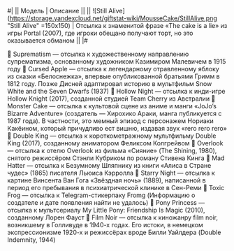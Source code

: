 #|
|| Модель | Описание ||
||
![Still Alive](https://storage.yandexcloud.net/giftstat-wiki/MousseCake/StillAlive.png "Still Alive" =150x150)
|
Отсылка к знаменитой фразе «The cake is a lie» из игры Portal (2007), где игроки обещано получают торт, но это оказывается обманом
||
|#

🎂 Suprematism — отсылка к художественному направлению супрематизма, основанному художником Казимиром Малевичем в 1915 году
🎂 Cursed Apple — отсылка к легендарному отравленному яблоку из сказки «Белоснежка», впервые опубликованной братьями Гримм в 1812 году. Позже Дисней адаптировал историю в мультфильм Snow White and the Seven Dwarfs (1937)
🎂 Hollow Night — отсылка к инди-игре Hollow Knight (2017), созданной студией Team Cherry из Австралии
🎂 Monster Cake — отсылка к культовой сцене из аниме и манги «JoJo’s Bizarre Adventure» (создатель — Хирохико Араки, манга публикуется с 1987 года). В частности, это мемный эпизод с персонажем Нориаки Какёином, который причудливо ест вишню, издавая звук «rero rero rero»
🎂 Double King — отсылка к короткометражному мультфильму Double King (2017), созданному аниматором Феликсом Колгрейвом
🎂 Overlook — отсылка к отелю Overlook из фильма «Сияние» (The Shining, 1980), снятого режиссёром Стэнли Кубриком по роману Стивена Кинга
🎂 Mad Hatter — отсылка к Безумному Шляпнику из книги «Алиса в Стране чудес» (1865) писателя Льюиса Кэрролла
🎂 Starry Night — отсылка к картине Винсента Ван Гога «Звёздная ночь» (1889), написанной в период его пребывания в психиатрической клинике в Сен-Реми
🎂 Toxic Frog — отсылка к Telegram-стикерпаку Fromg (Информацию о создателе и дате появления найти не удалось)
🎂 Pony Princess — отсылка к мультсериалу My Little Pony: Friendship Is Magic (2010), созданному Лорен Фауст
🎂 Film Noir — отсылка к киножанру film noir, возникшему в Голливуде в 1940-х годах. Его истоки, в немецком экспрессионизме 1920-х и режиссёрах вроде Билли Уайлдера (Double Indemnity, 1944)